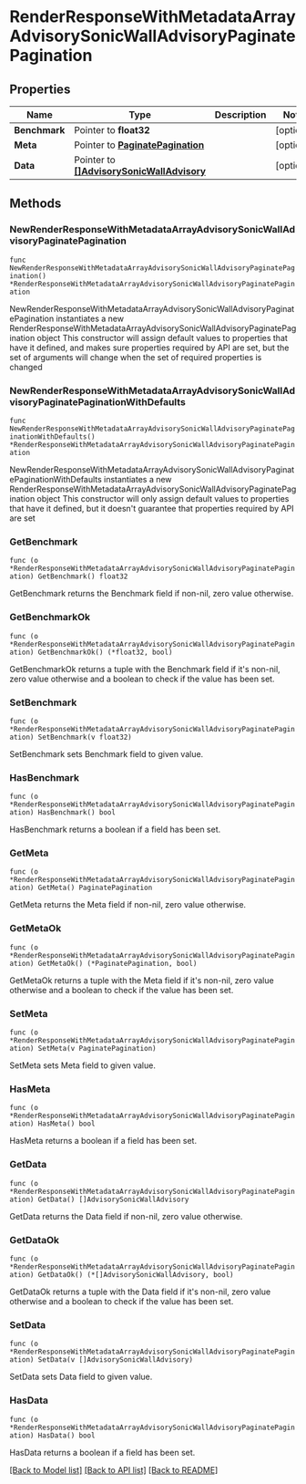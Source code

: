 # RenderResponseWithMetadataArrayAdvisorySonicWallAdvisoryPaginatePagination

## Properties

Name | Type | Description | Notes
------------ | ------------- | ------------- | -------------
**Benchmark** | Pointer to **float32** |  | [optional] 
**Meta** | Pointer to [**PaginatePagination**](PaginatePagination.md) |  | [optional] 
**Data** | Pointer to [**[]AdvisorySonicWallAdvisory**](AdvisorySonicWallAdvisory.md) |  | [optional] 

## Methods

### NewRenderResponseWithMetadataArrayAdvisorySonicWallAdvisoryPaginatePagination

`func NewRenderResponseWithMetadataArrayAdvisorySonicWallAdvisoryPaginatePagination() *RenderResponseWithMetadataArrayAdvisorySonicWallAdvisoryPaginatePagination`

NewRenderResponseWithMetadataArrayAdvisorySonicWallAdvisoryPaginatePagination instantiates a new RenderResponseWithMetadataArrayAdvisorySonicWallAdvisoryPaginatePagination object
This constructor will assign default values to properties that have it defined,
and makes sure properties required by API are set, but the set of arguments
will change when the set of required properties is changed

### NewRenderResponseWithMetadataArrayAdvisorySonicWallAdvisoryPaginatePaginationWithDefaults

`func NewRenderResponseWithMetadataArrayAdvisorySonicWallAdvisoryPaginatePaginationWithDefaults() *RenderResponseWithMetadataArrayAdvisorySonicWallAdvisoryPaginatePagination`

NewRenderResponseWithMetadataArrayAdvisorySonicWallAdvisoryPaginatePaginationWithDefaults instantiates a new RenderResponseWithMetadataArrayAdvisorySonicWallAdvisoryPaginatePagination object
This constructor will only assign default values to properties that have it defined,
but it doesn't guarantee that properties required by API are set

### GetBenchmark

`func (o *RenderResponseWithMetadataArrayAdvisorySonicWallAdvisoryPaginatePagination) GetBenchmark() float32`

GetBenchmark returns the Benchmark field if non-nil, zero value otherwise.

### GetBenchmarkOk

`func (o *RenderResponseWithMetadataArrayAdvisorySonicWallAdvisoryPaginatePagination) GetBenchmarkOk() (*float32, bool)`

GetBenchmarkOk returns a tuple with the Benchmark field if it's non-nil, zero value otherwise
and a boolean to check if the value has been set.

### SetBenchmark

`func (o *RenderResponseWithMetadataArrayAdvisorySonicWallAdvisoryPaginatePagination) SetBenchmark(v float32)`

SetBenchmark sets Benchmark field to given value.

### HasBenchmark

`func (o *RenderResponseWithMetadataArrayAdvisorySonicWallAdvisoryPaginatePagination) HasBenchmark() bool`

HasBenchmark returns a boolean if a field has been set.

### GetMeta

`func (o *RenderResponseWithMetadataArrayAdvisorySonicWallAdvisoryPaginatePagination) GetMeta() PaginatePagination`

GetMeta returns the Meta field if non-nil, zero value otherwise.

### GetMetaOk

`func (o *RenderResponseWithMetadataArrayAdvisorySonicWallAdvisoryPaginatePagination) GetMetaOk() (*PaginatePagination, bool)`

GetMetaOk returns a tuple with the Meta field if it's non-nil, zero value otherwise
and a boolean to check if the value has been set.

### SetMeta

`func (o *RenderResponseWithMetadataArrayAdvisorySonicWallAdvisoryPaginatePagination) SetMeta(v PaginatePagination)`

SetMeta sets Meta field to given value.

### HasMeta

`func (o *RenderResponseWithMetadataArrayAdvisorySonicWallAdvisoryPaginatePagination) HasMeta() bool`

HasMeta returns a boolean if a field has been set.

### GetData

`func (o *RenderResponseWithMetadataArrayAdvisorySonicWallAdvisoryPaginatePagination) GetData() []AdvisorySonicWallAdvisory`

GetData returns the Data field if non-nil, zero value otherwise.

### GetDataOk

`func (o *RenderResponseWithMetadataArrayAdvisorySonicWallAdvisoryPaginatePagination) GetDataOk() (*[]AdvisorySonicWallAdvisory, bool)`

GetDataOk returns a tuple with the Data field if it's non-nil, zero value otherwise
and a boolean to check if the value has been set.

### SetData

`func (o *RenderResponseWithMetadataArrayAdvisorySonicWallAdvisoryPaginatePagination) SetData(v []AdvisorySonicWallAdvisory)`

SetData sets Data field to given value.

### HasData

`func (o *RenderResponseWithMetadataArrayAdvisorySonicWallAdvisoryPaginatePagination) HasData() bool`

HasData returns a boolean if a field has been set.


[[Back to Model list]](../README.md#documentation-for-models) [[Back to API list]](../README.md#documentation-for-api-endpoints) [[Back to README]](../README.md)


